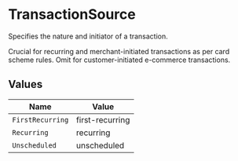 # TransactionSource

Specifies the nature and initiator of a transaction. 

Crucial for recurring and merchant-initiated transactions as per card scheme rules. 
Omit for customer-initiated e-commerce transactions.


## Values

| Name             | Value            |
| ---------------- | ---------------- |
| `FirstRecurring` | first-recurring  |
| `Recurring`      | recurring        |
| `Unscheduled`    | unscheduled      |